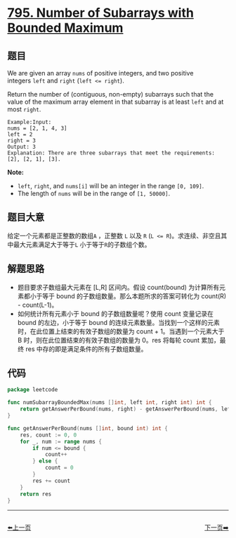 # [795. Number of Subarrays with Bounded Maximum](https://leetcode.com/problems/number-of-subarrays-with-bounded-maximum/)


## 题目

We are given an array `nums` of positive integers, and two positive integers `left` and `right` (`left <= right`).

Return the number of (contiguous, non-empty) subarrays such that the value of the maximum array element in that subarray is at least `left` and at most `right`.

```
Example:Input:
nums = [2, 1, 4, 3]
left = 2
right = 3
Output: 3
Explanation: There are three subarrays that meet the requirements: [2], [2, 1], [3].
```

**Note:**

- `left`, `right`, and `nums[i]` will be an integer in the range `[0, 109]`.
- The length of `nums` will be in the range of `[1, 50000]`.

## 题目大意

给定一个元素都是正整数的数组`A` ，正整数 `L` 以及 `R` (`L <= R`)。求连续、非空且其中最大元素满足大于等于`L` 小于等于`R`的子数组个数。

## 解题思路

- 题目要求子数组最大元素在 [L,R] 区间内。假设 count(bound) 为计算所有元素都小于等于 bound 的子数组数量。那么本题所求的答案可转化为 count(R) - count(L-1)。
- 如何统计所有元素小于 bound 的子数组数量呢？使用 count 变量记录在 bound 的左边，小于等于 bound 的连续元素数量。当找到一个这样的元素时，在此位置上结束的有效子数组的数量为 count + 1。当遇到一个元素大于 B 时，则在此位置结束的有效子数组的数量为 0。res 将每轮 count 累加，最终 res 中存的即是满足条件的所有子数组数量。

## 代码

```go
package leetcode

func numSubarrayBoundedMax(nums []int, left int, right int) int {
	return getAnswerPerBound(nums, right) - getAnswerPerBound(nums, left-1)
}

func getAnswerPerBound(nums []int, bound int) int {
	res, count := 0, 0
	for _, num := range nums {
		if num <= bound {
			count++
		} else {
			count = 0
		}
		res += count
	}
	return res
}
```


----------------------------------------------
<div style="display: flex;justify-content: space-between;align-items: center;">
<p><a href="https://books.halfrost.com/leetcode/ChapterFour/0700~0799/0794.Valid-Tic-Tac-Toe-State/">⬅️上一页</a></p>
<p><a href="https://books.halfrost.com/leetcode/ChapterFour/0800~0899/0802.Find-Eventual-Safe-States/">下一页➡️</a></p>
</div>
